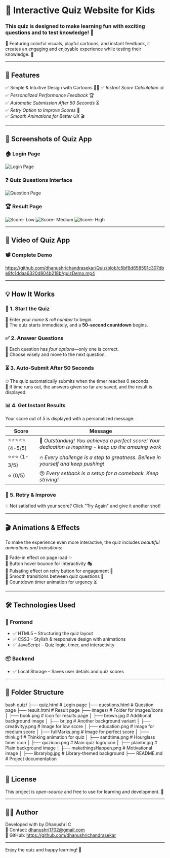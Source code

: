 # 🎯 Interactive Quiz Website for Kids

### This quiz is designed to make learning fun with exciting questions and to test knowledge! 🌟
🚀 Featuring colorful visuals, playful cartoons, and instant feedback, it creates an engaging and enjoyable experience while testing their knowledge. 🌟

---

## 🔹 Features  
✅ Simple & Intuitive Design with Cartoons 🎨🐰
✅ *Instant Score Calculation* 📊  
✅ *Personalized Performance Feedback* 🏆  
✅ *Automatic Submission After 50 Seconds* ⏳  
✅ *Retry Option to Improve Scores* 🔄  
✅ *Smooth Animations for Better UX* 🎬  

---

## 📸 Screenshots of Quiz App

### 🏠 Login Page  
![Login Page](https://raw.githubusercontent.com/dhanushrichandrasekar/Quiz/main/loginPage.png)

### ❓ Quiz Questions Interface
![Question Page ](https://github.com/dhanushrichandrasekar/Quiz/blob/8bc54a77482483b72a4547ee38196844b5c53973/questionPage.png)

### 🏆 Result Page  
![Score- Low](https://github.com/dhanushrichandrasekar/Quiz/blob/689471f8d024176daf406c22ea2cc1081a98b751/makethingsHappen.png)
![Score- Medium](https://github.com/dhanushrichandrasekar/Quiz/blob/42fe9f7871f3ad7af9b10a0006ab6ffd1c2d8ddf/tryHard.png)
![Score- High](https://github.com/dhanushrichandrasekar/Quiz/blob/919907f6a766bd793a1dc2dcbba8874789f44500/fullMarks.png)

---

## 📸 Video of Quiz App

### 📽️ Complete Demo
https://github.com/dhanushrichandrasekar/Quiz/blob/c5bf8d658591c307dbe8fc1ddaa6320d804b218b/quizDemo.mp4

---

## 💡 How It Works  

### 🏁 1. Start the Quiz  
🔹 Enter your *name* & *roll number* to begin.  
🔹 The quiz starts immediately, and a **50-second countdown** begins.  

### ✅ 2. Answer Questions  
🎯 Each question has *four options*—only one is correct.  
📝 Choose wisely and move to the next question.  

### ⏳ 3. Auto-Submit After 50 Seconds  
⏱ The quiz automatically submits when the timer reaches 0 seconds.  
📢 If time runs out, the answers given so far are saved, and the result is displayed.  

### 📊 4. Get Instant Results  
Your score out of *5* is displayed with a personalized message:

| Score | Message |
|-------|---------|
| ⭐⭐⭐⭐⭐ (4-5/5) | 🎉 *Outstanding! You achieved a perfect score! Your dedication is inspiring - keep up the amazing work* |
| ⭐⭐⭐ (1-3/5) | 🔥 *Every challenge is a step to greatness. Believe in yourself and keep pushing!* |
| ⭐ (0/5) | 😢 *Every setback is a setup for a comeback. Keep striving!* |

### 🔄 5. Retry & Improve  
💡 Not satisfied with your score? Click "Try Again" and give it another shot!  

---

## 🎬 Animations & Effects  
To make the experience even more interactive, the quiz includes *beautiful animations and transitions*:  

🔹 Fade-in effect on page load ✨  
🔹 Button hover bounce for interactivity 🎭  
🔹 Pulsating effect on retry button for engagement 🔄  
🔹 Smooth transitions between quiz questions 🔁  
🔹 Countdown timer animation for urgency ⏳  

---

## 🛠 Technologies Used  

### 🎨 Frontend  
- ✅ HTML5 – Structuring the quiz layout  
- ✅ CSS3 – Stylish & responsive design with animations  
- ✅ JavaScript – Quiz logic, timer, and interactivity  

### 📦 Backend  
- ✅ Local Storage – Saves user details and quiz scores  

---

## 📂 Folder Structure  

bash
quiz/
├── quiz.html          # Login page
├── questions.html     # Question page
├── result.html        # Result page
├── images/            # Folder for images/icons
│   ├── book.png           # Icon for results page
│   ├── brown.jpg          # Additional background image
│   ├── br.jpg             # Another background variant
│   ├── creativityy.png    # Image for low score
│   ├── education.png      # Image for medium score
│   ├── fullMarks.png      # Image for perfect score
│   ├── think.gif          # Thinking animation for quiz
│   ├── sandtime.png       # Hourglass timer icon
│   ├── quizicon.png       # Main quiz logo/icon
│   ├── plainbr.jpg        # Plain background image
│   ├── makethingsHappen.png # Motivational image
│   ├── librarybg.jpg      # Library-themed background
├── README.md          # Project documentation


---

## 📜 License  
This project is *open-source* and free to use for learning and development. 🚀  

---

## 👨‍💻 Author  
Developed with by Dhanushri C  
📧 Contact: dhanushri1702@gmail.com  
📌 GitHub: https://github.com/dhanushrichandrasekar

---

Enjoy the quiz and happy learning! 🎉
